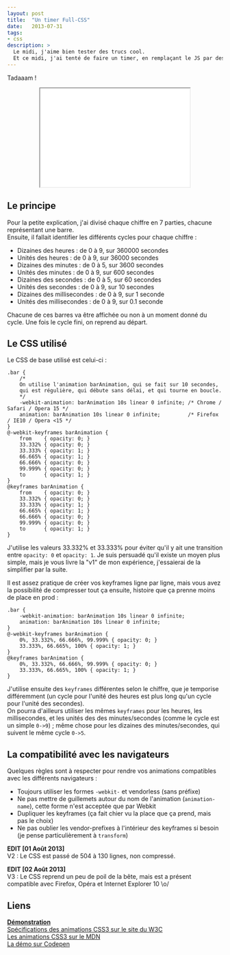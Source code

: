 ```yaml
---
layout: post
title:  "Un timer Full-CSS"
date:   2013-07-31
tags: 
- css
description: >
  Le midi, j'aime bien tester des trucs cool.   
  Et ce midi, j'ai tenté de faire un timer, en remplaçant le JS par des animations CSS. C'est inutile, et donc totalement indispensable !
---
```


Tadaaam !

<center><iframe src="{{ site.url }}/demos/timer-full-css/index.html" width="350" height="230"></iframe></center>

## Le principe

Pour la petite explication, j'ai divisé chaque chiffre en 7 parties, chacune représentant une barre.   
Ensuite, il fallait identifier les différents cycles pour chaque chiffre :

* Dizaines des heures : de 0 à 9, sur 360000 secondes
* Unités des heures : de 0 à 9, sur 36000 secondes
* Dizaines des minutes : de 0 à 5, sur 3600 secondes
* Unités des minutes : de 0 à 9, sur 600 secondes
* Dizaines des secondes : de 0 à 5, sur 60 secondes
* Unités des secondes : de 0 à 9, sur 10 secondes
* Dizaines des millisecondes : de 0 à 9, sur 1 seconde
* Unités des millisecondes : de 0 à 9, sur 0.1 seconde

Chacune de ces barres va être affichée ou non à un moment donné du cycle. Une fois le cycle fini, on reprend au départ.

## Le CSS utilisé

Le CSS de base utilisé est celui-ci :

	.bar {
		/* 
		On utilise l'animation barAnimation, qui se fait sur 10 secondes,
		qui est régulière, qui débute sans délai, et qui tourne en boucle.
		*/
		-webkit-animation: barAnimation 10s linear 0 infinite; /* Chrome / Safari / Opera 15 */
		animation: barAnimation 10s linear 0 infinite;         /* Firefox / IE10 / Opera <15 */
	}
	@-webkit-keyframes barAnimation {
		from    { opacity: 0; } 
		33.332% { opacity: 0; } 
		33.333% { opacity: 1; } 
		66.665% { opacity: 1; }
		66.666% { opacity: 0; }
		99.999% { opacity: 0; }
		to      { opacity: 1; }
	}
	@keyframes barAnimation {
		from    { opacity: 0; } 
		33.332% { opacity: 0; } 
		33.333% { opacity: 1; } 
		66.665% { opacity: 1; }
		66.666% { opacity: 0; }
		99.999% { opacity: 0; }
		to      { opacity: 1; }
	}

J'utilise les valeurs 33.332% et 33.333% pour éviter qu'il y ait une transition entre `opacity: 0` et `opacity: 1`. Je suis persuadé qu'il existe un moyen plus simple, mais je vous livre la "v1" de mon expérience, j'essaierai de la simplifier par la suite.

Il est assez pratique de créer vos keyframes ligne par ligne, mais vous avez la possibilité de compresser tout ça ensuite, histoire que ça prenne moins de place en prod :

	.bar {
		-webkit-animation: barAnimation 10s linear 0 infinite;
		animation: barAnimation 10s linear 0 infinite;
	}
	@-webkit-keyframes barAnimation {
		0%, 33.332%, 66.666%, 99.999% { opacity: 0; } 
		33.333%, 66.665%, 100% { opacity: 1; } 
	}
	@keyframes barAnimation {
		0%, 33.332%, 66.666%, 99.999% { opacity: 0; } 
		33.333%, 66.665%, 100% { opacity: 1; } 
	}

J'utilise ensuite des `keyframes` différentes selon le chiffre, que je temporise différemment (un cycle pour l'unité des heures est plus long qu'un cycle pour l'unité des secondes).   
On pourra d'ailleurs utiliser les mêmes `keyframes` pour les heures, les millisecondes, et les unités des des minutes/secondes (comme le cycle est un simple `0->9`) ; même chose pour les dizaines des minutes/secondes, qui suivent le même cycle `0->5`.

## La compatibilité avec les navigateurs

Quelques règles sont à respecter pour rendre vos animations compatibles avec les différents navigateurs :

* Toujours utiliser les formes `-webkit-` et vendorless (sans préfixe)
* Ne pas mettre de guillemets autour du nom de l'animation (`animation-name`), cette forme n'est acceptée que par Webkit
* Dupliquer les keyframes (ça fait chier vu la place que ça prend, mais pas le choix)
* Ne pas oublier les vendor-prefixes à l'intérieur des keyframes si besoin (je pense particulièrement à `transform`)


**EDIT [01 Août 2013]**   
V2 : Le CSS est passé de 504 à 130 lignes, non compressé.

**EDIT [02 Août 2013]**   
V3 : Le CSS reprend un peu de poil de la bête, mais est a présent compatible avec Firefox, Opéra et Internet Explorer 10 \o/

## Liens
[**Démonstration**](http://blog.smarchal.com/demos/timer-full-css)   
[Spécifications des animations CSS3 sur le site du W3C](http://dev.w3.org/csswg/css-animations/)   
[Les animations CSS3 sur le MDN](https://developer.mozilla.org/en-US/docs/Web/CSS/animation)   
[La démo sur Codepen](http://codepen.io/zessx/pen/ytJig)   